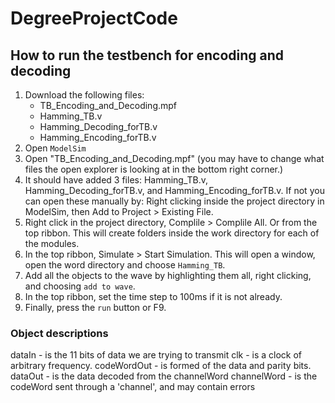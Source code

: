 # DegreeProjectCode

## How to run the testbench for encoding and decoding

1. Download the following files: 
   - TB_Encoding_and_Decoding.mpf
   - Hamming_TB.v
   - Hamming_Decoding_forTB.v
   - Hamming_Encoding_forTB.v
2. Open `ModelSim`
3. Open "TB_Encoding_and_Decoding.mpf" (you may have to change what files the open explorer is looking at in the bottom right corner.)
4. It should have added 3 files: Hamming_TB.v, Hamming_Decoding_forTB.v, and Hamming_Encoding_forTB.v. If not you can open these manually by: Right clicking inside the project directory in ModelSim, then Add to Project > Existing File.
5. Right click in the project directory, Complile > Complile All. Or from the top ribbon. This will create folders inside the work directory for each of the modules.
6. In the top ribbon, Simulate > Start Simulation. This will open a window, open the word directory and choose `Hamming_TB`.
7. Add all the objects to the wave by highlighting them all, right clicking, and choosing `add to wave`.
8. In the top ribbon, set the time step to 100ms if it is not already.
9. Finally, press the `run` button or F9.
          
### Object descriptions
dataIn - is the 11 bits of data we are trying to transmit
clk - is a clock of arbitrary frequency.
codeWordOut - is formed of the data and parity bits.
dataOut - is the data decoded from the channelWord
channelWord - is the codeWord sent through a 'channel', and may contain errors
